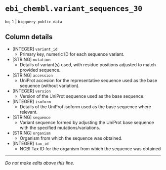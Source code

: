 # `ebi_chembl.variant_sequences_30`
`bq-1` | `bigquery-public-data`

## Column details
* [INTEGER]   `variant_id`
  - Primary key, numeric ID for each sequence variant.
* [STRING]    `mutation`
  - Details of variant(s) used, with residue positions adjusted to match provided sequence.
* [STRING]    `accession`
  - UniProt accesion for the representative sequence used as the base sequence (without variation).
* [INTEGER]   `version`
  - Version of the UniProt sequence used as the base sequence.
* [INTEGER]   `isoform`
  - Details of the UniProt isoform used as the base sequence where relevant.
* [STRING]    `sequence`
  - Variant sequence formed by adjusting the UniProt base sequence with the specified mutations/variations.
* [STRING]    `organism`
  -  Organism from which the sequence was obtained.
* [INTEGER]   `tax_id`
  - NCBI Tax ID for the organism from which the sequence was obtained

-------------------------------------------------------------------------------
*Do not make edits above this line.*
